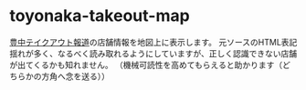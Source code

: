 # toyonaka-takeout-map

[豊中テイクアウト報道](https://peraichi.com/landing_pages/view/toyonaka2020ouen)の店舗情報を地図上に表示します。
元ソースのHTML表記揺れが多く、なるべく読み取れるようにしていますが、正しく認識できない店舗が出てくるかも知れません。
（機械可読性を高めてもらえると助かります（どちらかの方角へ念を送る））
